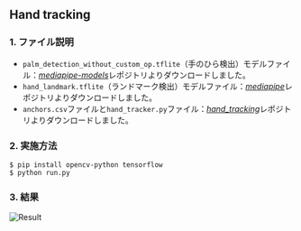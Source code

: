 ## Hand tracking

### 1. ファイル説明
- `palm_detection_without_custom_op.tflite`（手のひら検出）モデルファイル：[*mediapipe-models*]レポジトリよりダウンロードしました。
- `hand_landmark.tflite`（ランドマーク検出）モデルファイル：[*mediapipe*]レポジトリよりダウンロードしました。
- `anchors.csv`ファイルと`hand_tracker.py`ファイル：[*hand_tracking*]レポジトリよりダウンロードしました。


### 2. 実施方法
```
$ pip install opencv-python tensorflow
$ python run.py
```

### 3. 結果
![Result](/output.gif?raw=true "Result")

[*mediapipe-models*]: https://github.com/junhwanjang/mediapipe-models/tree/master/palm_detection/mediapipe_models
[*mediapipe*]: https://github.com/google/mediapipe/tree/master/mediapipe/models
[*hand_tracking*]: https://github.com/wolterlw/hand_tracking
